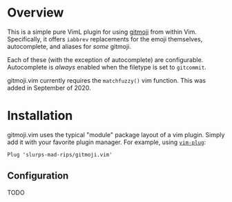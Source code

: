 # Overview

This is a simple pure VimL plugin for using [gitmoji](https://gitmoji.dev) from
within Vim. Specifically, it offers `iabbrev` replacements for the emoji
themselves, autocomplete, and aliases for *some* gitmoji.

Each of these (with the exception of autocomplete) are configurable.
Autocomplete is *always* enabled when the filetype is set to `gitcommit`.

gitmoji.vim currently requires the `matchfuzzy()` vim function. This was added
in September of 2020.

# Installation

gitmoji.vim uses the typical "module" package layout of a vim plugin. Simply
add it with your favorite plugin manager. For example, using
[`vim-plug`](https://github.com/junegunn/vim-plug):

```vim
Plug 'slurps-mad-rips/gitmoji.vim'
```

## Configuration

TODO
